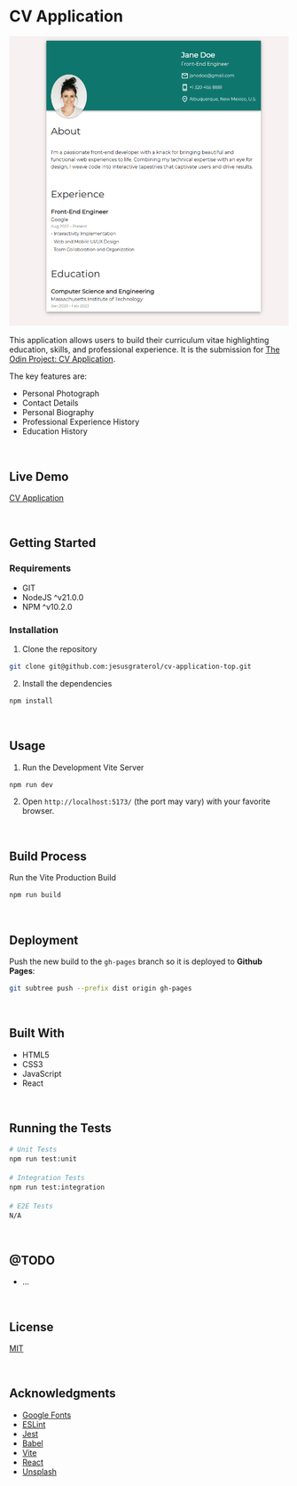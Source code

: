 # CV Application

![CV Application](./readme-assets/screenshot-01.png)

This application allows users to build their curriculum vitae highlighting education, skills, and professional experience. It  is the submission for  [The Odin Project: CV Application](https://www.theodinproject.com/lessons/node-path-react-new-cv-application). 

The key features are:

- Personal Photograph
- Contact Details
- Personal Biography
- Professional Experience History
- Education History




<br/>

## Live Demo

[CV Application](https://jesusgraterol.github.io/cv-application-top/)




<br/>

## Getting Started

### Requirements

- GIT
- NodeJS ^v21.0.0
- NPM ^v10.2.0

### Installation

1) Clone the repository
```bash
git clone git@github.com:jesusgraterol/cv-application-top.git
```

2) Install the dependencies
```bash
npm install
```



<br/>

## Usage

1) Run the Development Vite Server

```bash
npm run dev
```

2) Open `http://localhost:5173/` (the port may vary) with your favorite browser.


<br/>

## Build Process

Run the Vite Production Build
```bash
npm run build
```


<br/>

## Deployment

Push the new build to the `gh-pages` branch so it is deployed to **Github Pages**:

```bash
git subtree push --prefix dist origin gh-pages
```




<br/>

## Built With

- HTML5
- CSS3
- JavaScript
- React




<br/>

## Running the Tests

```bash
# Unit Tests
npm run test:unit

# Integration Tests
npm run test:integration

# E2E Tests
N/A
```




<br/>

## @TODO

- ...




<br/>

## License

[MIT](https://choosealicense.com/licenses/mit/)




<br/>

## Acknowledgments

- [Google Fonts](https://fonts.google.com/icons)
- [ESLint](https://eslint.org/)
- [Jest](https://jestjs.io/)
- [Babel](https://babeljs.io/)
- [Vite](https://vitejs.dev/)
- [React](https://react.dev/)
- [Unsplash](https://unsplash.com/photos/woman-in-white-crew-neck-shirt-smiling-IF9TK5Uy-KI)